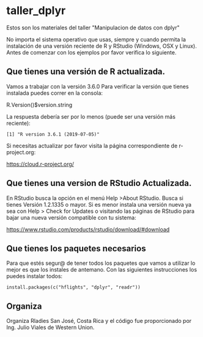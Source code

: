 # taller_dplyr
Estos son los materiales del taller "Manipulacion de datos con dplyr"

No importa el sistema operativo que usas, siempre y cuando permita la instalación de una versión reciente de R y RStudio (Windows, OSX y Linux). Antes de comenzar con los ejemplos por favor verifica lo siguiente.

## Que tienes una versión de R actualizada. 
Vamos a trabajar con la versión 3.6.0 Para verificar la versión que tienes instalada puedes correr en la consola:

R.Version()$version.string

La respuesta debería ser por lo menos (puede ser una versión más reciente):

    [1] "R version 3.6.1 (2019-07-05)"

Si necesitas actualizar por favor visita la página correspondiente de r-project.org:

https://cloud.r-project.org/

## Que tienes una version de RStudio Actualizada.
En RStudio busca la opción en el menú Help >About RStudio. Busca si tienes Versión 1.2.1335 o mayor. Si es menor instala una versión nueva ya sea con Help > Check for Updates o visitando las páginas de RStudio para bajar una nueva versión compatible con tu sistema:

https://www.rstudio.com/products/rstudio/download/#download

## Que tienes los paquetes necesarios
Para que estés segur@ de tener todos los paquetes que vamos a utilizar lo mejor es que los instales de antemano. Con las siguientes instrucciones los puedes instalar todos:

    install.packages(c("hflights", "dplyr", "readr")) 

## Organiza
Organiza Rladies San José, Costa Rica y el código fue proporcionado por Ing. Julio Viales de Western Union.
